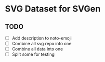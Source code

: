 # SVG Dataset for SVGen

## TODO

- [ ] Add description to noto-emoji
- [ ] Combine all svg repo into one
- [ ] Combine all data into one
- [ ] Split some for testing
